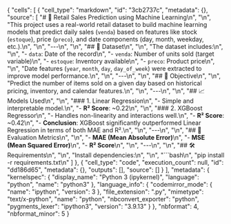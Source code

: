 {
 "cells": [
  {
   "cell_type": "markdown",
   "id": "3cb2737c",
   "metadata": {},
   "source": [
    "# 🛒 Retail Sales Prediction using Machine Learning\n",
    "\n",
    "This project uses a real-world retail dataset to build machine learning models that predict daily sales (`venda`) based on features like stock (`estoque`), price (`preco`), and date components (day, month, weekday, etc.).\n",
    "\n",
    "---\n",
    "\n",
    "## 📂 Dataset\n",
    "\n",
    "The dataset includes:\n",
    "\n",
    "- `data`: Date of the record\n",
    "- `venda`: Number of units sold (target variable)\n",
    "- `estoque`: Inventory available\n",
    "- `preco`: Product price\n",
    "\n",
    "Date features (`year`, `month`, `day`, `day_of_week`) were extracted to improve model performance.\n",
    "\n",
    "---\n",
    "\n",
    "## 🎯 Objective\n",
    "\n",
    "Predict the number of items sold on a given day based on historical pricing, inventory, and calendar features.\n",
    "\n",
    "---\n",
    "\n",
    "## 📈 Models Used\n",
    "\n",
    "### 1. Linear Regression\n",
    "- Simple and interpretable model.\n",
    "- **R² Score**: ~0.22\n",
    "\n",
    "### 2. XGBoost Regressor\n",
    "- Handles non-linearity and interactions well.\n",
    "- **R² Score**: ~0.42\n",
    "- **Conclusion**: XGBoost significantly outperformed Linear Regression in terms of both MAE and R².\n",
    "\n",
    "---\n",
    "\n",
    "## 🧪 Evaluation Metrics\n",
    "\n",
    "- **MAE (Mean Absolute Error)**\n",
    "- **MSE (Mean Squared Error)**\n",
    "- **R² Score**\n",
    "\n",
    "---\n",
    "\n",
    "## 🛠️ Requirements\n",
    "\n",
    "Install dependencies:\n",
    "\n",
    "```bash\n",
    "pip install -r requirements.txt\n"
   ]
  },
  {
   "cell_type": "code",
   "execution_count": null,
   "id": "dd186d65",
   "metadata": {},
   "outputs": [],
   "source": []
  }
 ],
 "metadata": {
  "kernelspec": {
   "display_name": "Python 3 (ipykernel)",
   "language": "python",
   "name": "python3"
  },
  "language_info": {
   "codemirror_mode": {
    "name": "ipython",
    "version": 3
   },
   "file_extension": ".py",
   "mimetype": "text/x-python",
   "name": "python",
   "nbconvert_exporter": "python",
   "pygments_lexer": "ipython3",
   "version": "3.9.13"
  }
 },
 "nbformat": 4,
 "nbformat_minor": 5
}
